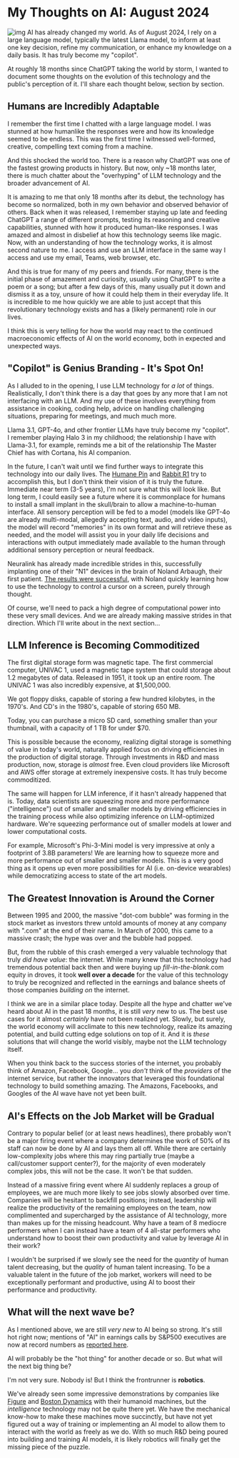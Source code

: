 # My Thoughts on AI: August 2024
![img](https://i.imgur.com/d47WcIu.jpeg)
AI has already changed my world. As of August 2024, I rely on a large language model, typically the latest Llama model, to inform at least one key decision, refine my communication, or enhance my knowledge on a daily basis. It has truly become my "copilot". 

At roughly 18 months since ChatGPT taking the world by storm, I wanted to document some thoughts on the evolution of this technology and the public's perception of it. I'll share each thought below, section by section.

## Humans are Incredibly Adaptable
I remember the first time I chatted with a large language model. I was stunned at how humanlike the responses were and how its knowledge seemed to be endless. This was the first time I witnessed well-formed, creative, compelling text coming from a machine. 

And this shocked the world too. There is a reason why ChatGPT was one of the fastest growing products in history. But now, only ~18 months later, there is much chatter about the "overhyping" of LLM technology and the broader advancement of AI. 

It is amazing to me that only 18 months after its debut, the technology has become so normalized, both in my own behavior and observed behavior of others. Back when it was released, I remember staying up late and feeding ChatGPT a range of different prompts, testing its reasoning and creative capabilities, stunned with how it produced human-like responses. I was amazed and almost in disbelief at how this technology seems like magic. Now, with an understanding of how the technology works, it is almost second nature to me. I access and use an LLM interface in the same way I access and use my email, Teams, web browser, etc.

And this is true for many of my peers and friends. For many, there is the initial phase of amazement and curiosity, usually using ChatGPT to write a poem or a song; but after a few days of this, many usually put it down and dismiss it as a toy, unsure of how it could help them in their everyday life. It is incredible to me how quickly we are able to just accept that this revolutionary technology exists and has a (likely permanent) role in our lives. 

I think this is very telling for how the world may react to the continued macroeconomic effects of AI on the world economy, both in expected and unexpected ways.

## "Copilot" is Genius Branding - It's Spot On!
As I alluded to in the opening, I use LLM technology for *a lot* of things. Realistically, I don't think there is a day that goes by any more that I am not interfacing with an LLM. And my use of these involves everything from assistance in cooking, coding help, advice on handling challenging situations, preparing for meetings, and much much more.

Llama 3.1, GPT-4o, and other frontier LLMs have truly become my "copilot". I remember playing Halo 3 in my childhood; the relationship I have with Llama-3.1, for example, reminds me a bit of the relationship The Master Chief has with Cortana, his AI companion.

In the future, I can't wait until we find further ways to integrate this technology into our daily lives. The [Humane Pin](https://humane.com/) and [Rabbit R1](https://www.rabbit.tech/) try to accomplish this, but I don't think their vision of it is truly the future. Immediate near term (3-5 years), I'm not sure what this will look like. But long term, I could easily see a future where it is commonplace for humans to install a small implant in the skull/brain to allow a machine-to-human interface. All sensory perception will be fed to a model (models like GPT-4o are already multi-modal, allegedly accepting text, audio, and video inputs), the model will record "memories" in its own format and will retrieve these as needed, and the model will assist you in your daily life decisions and interactions with output immediately made available to the human through additional sensory perception or neural feedback.

Neuralink has already made incredible strides in this, successfully implanting one of their "N1" devices in the brain of Noland Arbaugh, their first patient. [The results were successful](https://neuralink.com/blog/prime-study-progress-update/), with Noland quickly learning how to use the technology to control a cursor on a screen, purely through thought.

Of course, we'll need to pack a high degree of computational power into these very small devices. And we are already making massive strides in that direction. Which I'll write about in the next section...

## LLM Inference is Becoming Commoditized
The first digital storage form was magnetic tape. The first commercial computer, UNIVAC 1, used a magnetic tape system that could storage about 1.2 megabytes of data. Released in 1951, it took up an entire room. The UNIVAC 1 was also incredibly expensive, at $1,500,000.

We got floppy disks, capable of storing a few hundred kilobytes, in the 1970's. And CD's in the 1980's, capable of storing 650 MB.

Today, you can purchase a micro SD card, something smaller than your thumbnail, with a capacity of 1 TB for under $70.

This is possible because the economy, realizing digital storage is something of value in today's world, naturally applied focus on driving efficiencies in the production of digital storage. Through investments in R&D and mass production, now, storage is *almost* free. Even cloud providers like Microsoft and AWS offer storage at extremely inexpensive costs. It has truly become commoditized.

The same will happen for LLM inference, if it hasn't already happened that is. Today, data scientists are squeezing more and more performance ("intelligence") out of smaller and smaller models by driving efficiencies in the training process while also optimizing inference on LLM-optimized hardware. We're squeezing performance out of smaller models at lower and lower computational costs. 

For example, Microsoft's Phi-3-Mini model is very impressive at only a footprint of 3.8B parameters! We are learning how to squeeze more and more performance out of smaller and smaller models. This is a very good thing as it opens up even more possibilities for AI (i.e. on-device wearables) while democratizing access to state of the art models.

## The Greatest Innovation is Around the Corner
Between 1995 and 2000, the massive "dot-com bubble" was forming in the stock market as investors threw untold amounts of money at any company with ".com" at the end of their name. In March of 2000, this came to a massive crash; the hype was over and the bubble had popped.

But, from the rubble of this crash emerged a very valuable technology that truly *did have value*: the internet. While many knew that this technology had tremendous potential back then and were buying up *fill-in-the-blank*.com equity in droves, it took **well over a decade** for the value of this technology to truly be recognized and reflected in the earnings and balance sheets of those companies *building on* the internet.

I think we are in a similar place today. Despite all the hype and chatter we've heard about AI in the past 18 months, it is still *very* new to us. The best use cases for it almost *certainly* have not been realized yet. Slowly, but surely, the world economy will acclimate to this new technology, realize its amazing potential, and build cutting edge solutions on top of it. And it is *these* solutions that will change the world visibly, maybe not the LLM technology itself.

When you think back to the success stories of the internet, you probably think of Amazon, Facebook, Google... you *don't* think of the *providers* of the internet service, but rather the innovators that leveraged this foundational technology to build something amazing. The Amazons, Facebooks, and Googles of the AI wave have not yet been built.

## AI's Effects on the Job Market will be Gradual
Contrary to popular belief (or at least news headlines), there probably won't be a major firing event where a company determines the work of 50% of its staff can now be done by AI and lays them all off. While there are certainly low-complexity jobs where this may ring partially true (maybe a call/customer support center?), for the majority of even moderately complex jobs, this will not be the case. It won't be that sudden.

Instead of a massive firing event where AI suddenly replaces a group of employees, we are much more likely to see jobs slowly absorbed over time. Companies will be hesitant to backfill positions; instead, leadership will realize the productivity of the remaining employees on the team, now complimented and supercharged by the assistance of AI technology, more than makes up for the missing headcount. Why have a team of 8 mediocre performers when I can instead have a team of 4 all-star performers who understand how to boost their own productivity and value by leverage AI in their work?

I wouldn't be surprised if we slowly see the need for the *quantity* of human talent decreasing, but the *quality* of human talent increasing. To be a valuable talent in the future of the job market, workers will need to be exceptionally performant and productive, using AI to boost their performance and productivity.

## What will the next wave be? 
As I mentioned above, we are still *very new* to AI being so strong. It's still hot right now; mentions of "AI" in earnings calls by S&P500 executives are now at record numbers as [reported here](https://insight.factset.com/highest-number-of-sp-500-companies-citing-ai-on-earnings-calls-over-past-10-years). 

AI will probably be the "hot thing" for another decade or so. But what will the next big thing be?

I'm not very sure. Nobody is! But I think the frontrunner is **robotics**.

We've already seen some impressive demonstrations by companies like [Figure](https://www.figure.ai/) and [Boston Dynamics](https://bostondynamics.com/atlas/) with their humanoid machines, but the *intelligence* technology may not be quite there yet. We have the mechanical know-how to make these machines move succinctly, but have not yet figured out a way of training or implementing an AI model to allow them to interact with the world as freely as we do. With so much R&D being poured into building and training AI models, it is likely robotics will finally get the missing piece of the puzzle.